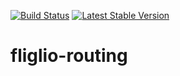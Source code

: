 [![Build Status](https://travis-ci.org/fliglio/routing.svg?branch=master)](https://travis-ci.org/fliglio/routing)
[![Latest Stable Version](https://poser.pugx.org/fliglio/routing/v/stable.svg)](https://packagist.org/packages/fliglio/routing)

# fliglio-routing

